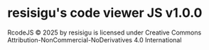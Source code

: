 # resisigu's code viewer JS v1.0.0

RcodeJS © 2025 by resisigu is licensed under Creative Commons Attribution-NonCommercial-NoDerivatives 4.0 International 
